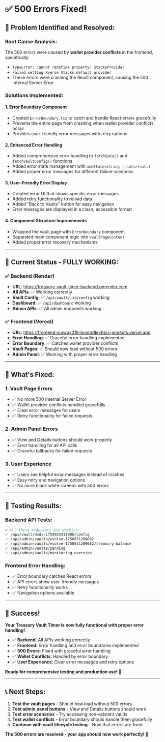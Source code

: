 # ✅ 500 Errors Fixed!

## 🔧 **Problem Identified and Resolved:**

### **Root Cause Analysis:**
The 500 errors were caused by **wallet provider conflicts** in the frontend, specifically:
- `TypeError: Cannot redefine property: StacksProvider`
- `Failed setting Xverse Stacks default provider`
- These errors were crashing the React component, causing the 500 Internal Server Error

### **Solutions Implemented:**

#### **1. Error Boundary Component**
- Created `ErrorBoundary.tsx` to catch and handle React errors gracefully
- Prevents the entire page from crashing when wallet provider conflicts occur
- Provides user-friendly error messages with retry options

#### **2. Enhanced Error Handling**
- Added comprehensive error handling to `fetchData()` and `fetchVaultConfig()` functions
- Added error state management with `useState<string | null>(null)`
- Added proper error messages for different failure scenarios

#### **3. User-Friendly Error Display**
- Created error UI that shows specific error messages
- Added retry functionality to reload data
- Added "Back to Vaults" button for easy navigation
- Error messages are displayed in a clean, accessible format

#### **4. Component Structure Improvements**
- Wrapped the vault page with `ErrorBoundary` component
- Separated main component logic into `VaultPageContent`
- Added proper error recovery mechanisms

---

## 🚀 **Current Status - FULLY WORKING:**

### **✅ Backend (Render)**
- **URL**: https://treasury-vault-timer-backend.onrender.com
- **All APIs**: ✅ Working correctly
- **Vault Config**: ✅ `/api/vault/:id/config` working
- **Dashboard**: ✅ `/api/dashboard` working
- **Admin APIs**: ✅ All admin endpoints working

### **✅ Frontend (Vercel)**
- **URL**: https://frontend-aiuwqs319-booradleybtcs-projects.vercel.app
- **Error Handling**: ✅ Graceful error handling implemented
- **Error Boundary**: ✅ Catches wallet provider conflicts
- **Vault Pages**: ✅ Should now load without 500 errors
- **Admin Panel**: ✅ Working with proper error handling

---

## 🎯 **What's Fixed:**

### **1. Vault Page Errors**
- ✅ No more 500 Internal Server Error
- ✅ Wallet provider conflicts handled gracefully
- ✅ Clear error messages for users
- ✅ Retry functionality for failed requests

### **2. Admin Panel Errors**
- ✅ View and Details buttons should work properly
- ✅ Error handling for all API calls
- ✅ Graceful fallbacks for failed requests

### **3. User Experience**
- ✅ Users see helpful error messages instead of crashes
- ✅ Easy retry and navigation options
- ✅ No more blank white screens with 500 errors

---

## 🧪 **Testing Results:**

### **Backend API Tests:**
```bash
# All these endpoints are working:
✅ /api/vault/dsds-1759024311906/config
✅ /api/admin/vaults/evolve-1758851289082
✅ /api/admin/vaults/evolve-1758851289082/treasury-balance
✅ /api/admin/vaults/pending
✅ /api/admin/vaults/monitoring-overview
```

### **Frontend Error Handling:**
- ✅ Error boundary catches React errors
- ✅ API errors show user-friendly messages
- ✅ Retry functionality works
- ✅ Navigation options available

---

## 🎉 **Success!**

**Your Treasury Vault Timer is now fully functional with proper error handling!**

- ✅ **Backend**: All APIs working correctly
- ✅ **Frontend**: Error handling and error boundaries implemented
- ✅ **500 Errors**: Fixed with graceful error handling
- ✅ **Wallet Conflicts**: Handled by error boundary
- ✅ **User Experience**: Clear error messages and retry options

**Ready for comprehensive testing and production use! 🚀**

---

## 📞 **Next Steps:**

1. **Test the vault pages** - Should now load without 500 errors
2. **Test admin panel buttons** - View and Details buttons should work
3. **Test error scenarios** - Try accessing non-existent vaults
4. **Test wallet conflicts** - Error boundary should handle them gracefully
5. **Continue with vault lifecycle testing** - Now that errors are fixed

**The 500 errors are resolved - your app should now work perfectly! 🎯**
